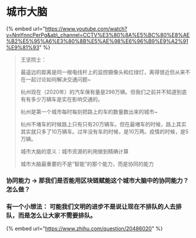 # 城市大脑

{% embed url="https://www.youtube.com/watch?v=NmYnncPerPg&ab\_channel=CCTV%E3%80%8A%E5%BC%80%E8%AE%B2%E5%95%A6%E3%80%8B%E5%AE%98%E6%96%B9%E9%A2%91%E9%81%93" %}

> 王坚院士：
>
> 最遥远的距离是同一根电线杆上的监控摄像头和红绿灯，离得很近但从来不在一起讨论如何解决交通问题~
>
> 杭州现在（2020年）的汽车保有量是298万辆。但我们之前并不知道到底有有多少万辆车是实在影响交通的。
>
> 杭州是第一个城市每时每刻把路上的车的数量数出来的城市~
>
> 杭州不堵车的时候路上只有只有20万辆车。但在最堵车的时候，路上其实其实就只多了10万辆车。过年没有车的时候，是10万两。疫情的时候，是5万辆。
>
> 城市大脑的意义：城市资源的利用做到精确计算
>
> 城市大脑最重要的不是“智能”的那个能力，而是协同的能力

### 协同能力 -&gt; 那我们是否能用区块链赋能这个城市大脑中的协同能力？ 怎么做？ 

### 有一个小想法： 可能我们文明的进步不是说让现在不排队的人去排队，而是怎么让大家不需要排队。

{% embed url="https://www.zhihu.com/question/20486020" %}

